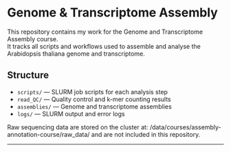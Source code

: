 # Genome & Transcriptome Assembly

This repository contains my work for the Genome and Transcriptome Assembly course.  
It tracks all scripts and workflows used to assemble and analyse the Arabidopsis thaliana genome and transcriptome.

## Structure
- `scripts/` — SLURM job scripts for each analysis step  
- `read_QC/` — Quality control and k-mer counting results  
- `assemblies/` — Genome and transcriptome assemblies  
- `logs/` — SLURM output and error logs  

Raw sequencing data are stored on the cluster at:
/data/courses/assembly-annotation-course/raw_data/
and are not included in this repository.

---
